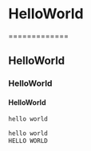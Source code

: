 # HelloWorld
=============
## HelloWorld
### HelloWorld
#### HelloWorld

```js
hello world
```

```html
hello world
HELLO WORLD
```
